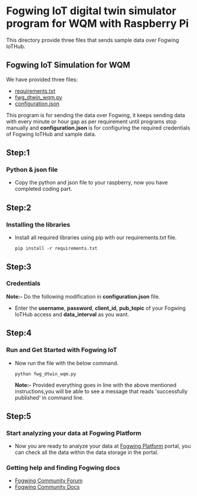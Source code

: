 # Fogwing IoT digital twin  simulator program for WQM with Raspberry Pi
This directory provide three files that sends sample data over Fogwing IoTHub.

## Fogwing IoT Simulation for WQM
We have provided three files:
* [requirements.txt](https://github.com/factana/fogwing-digital-twin-for-wqm/blob/master/requirements.txt)
* [fwg_dtwin_wqm.py](https://github.com/factana/fogwing-digital-twin-for-wqm/blob/master/fwg_dtwin_wqm.py)
* [configuration.json](https://github.com/factana/fogwing-digital-twin-for-wqm/blob/master/configuration.json)

This program is for sending the data over Fogwing, 
it keeps sending data with every minute or hour gap as per requirement 
until programs stop manually 
and **configuration.json** is for configuring the required credentials of
Fogwing IoTHub and sample data.
 
 ## Step:1
 ### Python & json file
 * Copy the python and json file to your raspberry, now you have completed coding part.
 
 ## Step:2
 ### Installing the libraries
 * Install all required libraries using pip with our requirements.txt file.
    ```
    pip install -r requirements.txt
    ```
 
 ## Step:3
 ### Credentials 
**Note:-** Do the following modification in **configuration.json** file.

 * Enter the **username**, **password**, **client_id**, **pub_topic** of
   your Fogwing IoTHub access and **data_interval** as you want.
   
 ## Step:4
 ### Run and Get Started with Fogwing IoT
 * Now run the file with the below command.
    ```
    python fwg_dtwin_wqm.py
    ```
    **Note:-** Provided everything goes in line with the above mentioned
               instructions,you will be able to see a message that reads 
               'successfully published' in command line.
               
 ## Step:5
 ### Start analyzing your data at Fogwing Platform
 * Now you are ready to analyze your data at [Fogwing Platform](https://enterprise.fogwing.net/) portal,
   you can check all the data within the data storage in the portal.
   
 ### Getting help and finding Fogwing docs
 * [Fogwing Community Forum]()
 * [Fogwing Community Docs](https://docs.fogwing.io/)

